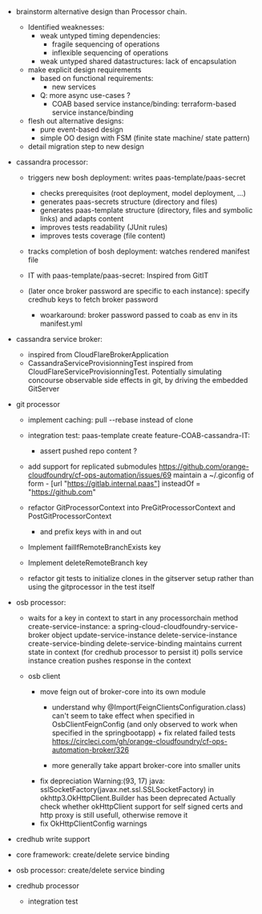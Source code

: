
- brainstorm alternative design than Processor chain.
   - Identified weaknesses:
      - weak untyped timing dependencies: 
         - fragile sequencing of operations
         - inflexible sequencing of operations
      - weak untyped shared datastructures: lack of encapsulation
   - make explicit design requirements
      - based on functional requirements:
         - new services
      - Q: more async use-cases ?
         - COAB based service instance/binding: terraform-based service instance/binding 
   - flesh out alternative designs:
      - pure event-based design
      - simple OO design with FSM (finite state machine/ state pattern)
   - detail migration step to new design
        
   
- cassandra processor: 
    - triggers new bosh deployment: writes paas-template/paas-secret
        - checks prerequisites (root deployment, model deployment, ...)
        - generates paas-secrets structure (directory and files)
        - generates paas-template structure (directory, files and symbolic links) and adapts content
        - improves tests readability (JUnit rules)
        - improves tests coverage (file content)
    
    - tracks completion of bosh deployment: watches rendered manifest file 
    - IT with paas-template/paas-secret: Inspired from GitIT
    - (later once broker password are specific to each instance): specify credhub keys to fetch broker password 
       - woarkaround: broker password passed to coab as env in its manifest.yml

- cassandra service broker:
    - inspired from CloudFlareBrokerApplication
    - CassandraServiceProvisionningTest inspired from CloudFlareServiceProvisionningTest. Potentially simulating concourse observable side effects in git, by driving the embedded GitServer

- git processor
    - implement caching:
        pull --rebase instead of clone

    - integration test: paas-template create feature-COAB-cassandra-IT:
        - assert pushed repo content ?

    - add support for replicated submodules https://github.com/orange-cloudfoundry/cf-ops-automation/issues/69 maintain a ~/.giconfig of form
             - [url "https://gitlab.internal.paas"]
                   insteadOf = "https://github.com"  
    - refactor GitProcessorContext into PreGitProcessorContext and PostGitProcessorContext
        - and prefix keys with in and out
    - Implement failIfRemoteBranchExists key
    - Implement deleteRemoteBranch key
   
   
    - refactor git tests to initialize clones in the gitserver setup rather than using the gitprocessor in the test itself

- osb processor:
    - waits for a key in context to start in any processorchain method 
        create-service-instance: a spring-cloud-cloudfoundry-service-broker object 
        update-service-instance 
        delete-service-instance 
        create-service-binding 
        delete-service-binding 
        maintains current state in context (for credhub processor to persist it) 
        polls service instance creation 
        pushes response in the context

    - osb client
        - move feign out of broker-core into its own module
           - understand why @Import(FeignClientsConfiguration.class) can't seem to take effect when specified in OsbClientFeignConfig (and only observed to work when specified in the springbootapp) + fix related failed tests https://circleci.com/gh/orange-cloudfoundry/cf-ops-automation-broker/326

           - more generally take appart broker-core into smaller units
        - fix depreciation 
            Warning:(93, 17) java: sslSocketFactory(javax.net.ssl.SSLSocketFactory) in okhttp3.OkHttpClient.Builder has been deprecated
               Actually check whether okHttpClient support for self signed certs and http proxy is still usefull, otherwise remove it
        - fix OkHttpClientConfig warnings    
     
- credhub write support


- core framework: create/delete service binding 

- osb processor: create/delete service binding

- credhub processor
    - integration test

